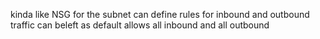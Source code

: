 kinda like NSG for the subnet
can define rules for inbound and outbound traffic
can beleft as default allows all inbound and all outbound
